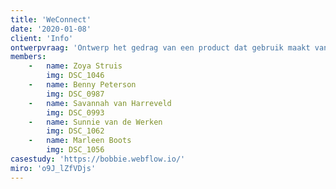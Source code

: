 ```yaml
---
title: 'WeConnect'
date: '2020-01-08'
client: 'Info'
ontwerpvraag: 'Ontwerp het gedrag van een product dat gebruik maakt van kennis uit het netwerk om voorspellingen te doen over de toekomstige wensen van de gebruiker.'
members:
    -   name: Zoya Struis
        img: DSC_1046
    -   name: Benny Peterson
        img: DSC_0987
    -   name: Savannah van Harreveld
        img: DSC_0993
    -   name: Sunnie van de Werken
        img: DSC_1062
    -   name: Marleen Boots
        img: DSC_1056
casestudy: 'https://bobbie.webflow.io/'
miro: 'o9J_lZfVDjs'
---
```




